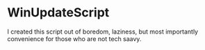 # WinUpdateScript
I created this script out of boredom, laziness, but most importantly convenience for those who are not tech saavy.
